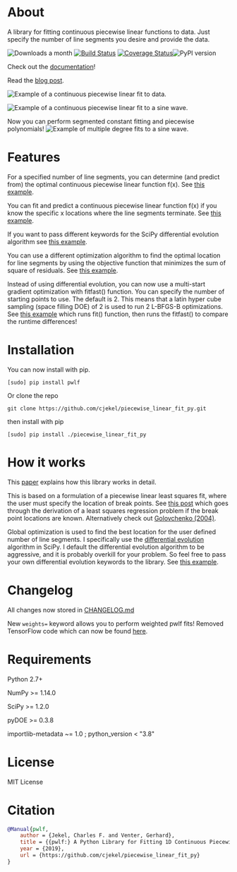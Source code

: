 # About
A library for fitting continuous piecewise linear functions to data. Just specify the number of line segments you desire and provide the data.

![Downloads a month](https://img.shields.io/pypi/dm/pwlf.svg) [![Build Status](https://travis-ci.org/cjekel/piecewise_linear_fit_py.svg?branch=master)](https://travis-ci.org/cjekel/piecewise_linear_fit_py)  [![Coverage Status](https://coveralls.io/repos/github/cjekel/piecewise_linear_fit_py/badge.svg?branch=master)](https://coveralls.io/github/cjekel/piecewise_linear_fit_py?branch=master)![PyPI version](https://img.shields.io/pypi/v/pwlf)

Check out the [documentation](https://jekel.me/piecewise_linear_fit_py)!

Read the [blog post](http://jekel.me/2017/Fit-a-piecewise-linear-function-to-data/).

![Example of a continuous piecewise linear fit to data.](https://raw.githubusercontent.com/cjekel/piecewise_linear_fit_py/master/examples/examplePiecewiseFit.png)

![Example of a continuous piecewise linear fit to a sine wave.](https://raw.githubusercontent.com/cjekel/piecewise_linear_fit_py/master/examples/sinWaveFit.png)

Now you can perform segmented constant fitting and piecewise polynomials!
![Example of multiple degree fits to a sine wave.](https://raw.githubusercontent.com/cjekel/piecewise_linear_fit_py/master/examples/figs/multi_degree.png)

# Features
For a specified number of line segments, you can determine (and predict from) the optimal continuous piecewise linear function f(x). See [this example](https://github.com/cjekel/piecewise_linear_fit_py/blob/master/examples/fitForSpecifiedNumberOfLineSegments.py).

You can fit and predict a continuous piecewise linear function f(x) if you know the specific x locations where the line segments terminate. See [this example](https://github.com/cjekel/piecewise_linear_fit_py/blob/master/examples/fitWithKnownLineSegmentLocations.py).

If you want to pass different keywords for the SciPy differential evolution algorithm see [this example](https://github.com/cjekel/piecewise_linear_fit_py/blob/master/examples/fitForSpecifiedNumberOfLineSegments_passDiffEvoKeywords.py).

You can use a different optimization algorithm to find the optimal location for line segments by using the objective function that minimizes the sum of square of residuals. See [this example](https://github.com/cjekel/piecewise_linear_fit_py/blob/master/examples/useCustomOptimizationRoutine.py).

Instead of using differential evolution, you can now use a multi-start gradient optimization with fitfast() function. You can specify the number of starting points to use. The default is 2. This means that a latin hyper cube sampling (space filling DOE) of 2 is used to run 2 L-BFGS-B optimizations. See [this example](https://github.com/cjekel/piecewise_linear_fit_py/blob/master/examples/sineWave_time_compare.py) which runs fit() function, then runs the fitfast() to compare the runtime differences!

# Installation

You can now install with pip.
```
[sudo] pip install pwlf
```

Or clone the repo
```
git clone https://github.com/cjekel/piecewise_linear_fit_py.git
```

then install with pip
```
[sudo] pip install ./piecewise_linear_fit_py
```

# How it works
This [paper](https://github.com/cjekel/piecewise_linear_fit_py/raw/master/paper/pwlf_Jekel_Venter_v2.pdf) explains how this library works in detail.

This is based on a formulation of a piecewise linear least squares fit, where the user must specify the location of break points. See [this post](http://jekel.me/2018/Continous-piecewise-linear-regression/) which goes through the derivation of a least squares regression problem if the break point locations are known. Alternatively check out [Golovchenko (2004)](http://golovchenko.org/docs/ContinuousPiecewiseLinearFit.pdf).

Global optimization is used to find the best location for the user defined number of line segments. I specifically use the [differential evolution](https://docs.scipy.org/doc/scipy-0.17.0/reference/generated/scipy.optimize.differential_evolution.html) algorithm in SciPy. I default the differential evolution algorithm to be aggressive, and it is probably overkill for your problem. So feel free to pass your own differential evolution keywords to the library. See [this example](https://github.com/cjekel/piecewise_linear_fit_py/blob/master/examples/fitForSpecifiedNumberOfLineSegments_passDiffEvoKeywords.py).

# Changelog
All changes now stored in [CHANGELOG.md](https://github.com/cjekel/piecewise_linear_fit_py/blob/master/CHANGELOG.md)

New ```weights=``` keyword allows you to perform weighted pwlf fits! Removed TensorFlow code which can now be found [here](https://github.com/cjekel/piecewise_linear_fit_py_tf). 

# Requirements
Python 2.7+

NumPy >= 1.14.0

SciPy >= 1.2.0

pyDOE >= 0.3.8

importlib-metadata ~= 1.0 ; python_version < "3.8"

# License
MIT License

# Citation

```bibtex
@Manual{pwlf,
	author = {Jekel, Charles F. and Venter, Gerhard},
	title = {{pwlf:} A Python Library for Fitting 1D Continuous Piecewise Linear Functions},
	year = {2019},
	url = {https://github.com/cjekel/piecewise_linear_fit_py}
}
```
